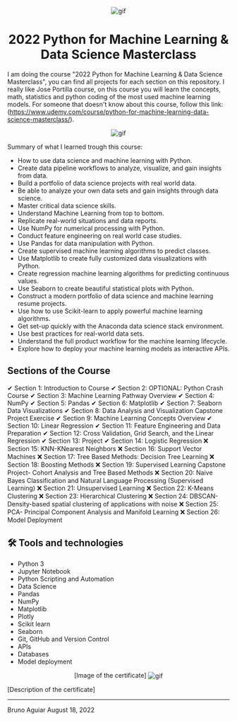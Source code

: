<p align="center">
<img width="" src="https://c.tenor.com/IVCnKbtTeRQAAAAC/programming-computer.gif" align="center" alt="gif" />
<h1 align="center">2022 Python for Machine Learning & Data Science Masterclass 

</h1>
</p>


I am doing the course "2022 Python for Machine Learning & Data Science Masterclass", you can find all projects for each section on this repository.
I really like Jose Portilla course, on this course you will learn the concepts, math, statistics and python coding of the most used machine learning models.
For someone that doesn't know about this course, follow this link:
(https://www.udemy.com/course/python-for-machine-learning-data-science-masterclass/).

<p align="center">
<img width="" src="https://gigacourse.com/wp-content/uploads/2021/08/321545555.jpg" align="center" alt="gif" />
</p>

Summary of what I learned trough this course:
- How to use data science and machine learning with Python.
- Create data pipeline workflows to analyze, visualize, and gain insights from data.
- Build a portfolio of data science projects with real world data.
- Be able to analyze your own data sets and gain insights through data science.
- Master critical data science skills.
- Understand Machine Learning from top to bottom.
- Replicate real-world situations and data reports.
- Use NumPy for numerical processing with Python.
- Conduct feature engineering on real world case studies.
- Use Pandas for data manipulation with Python.
- Create supervised machine learning algorithms to predict classes.
- Use Matplotlib to create fully customized data visualizations with Python.
- Create regression machine learning algorithms for predicting continuous values.
- Use Seaborn to create beautiful statistical plots with Python.
- Construct a modern portfolio of data science and machine learning resume projects.
- Use how to use Scikit-learn to apply powerful machine learning algorithms.
- Get set-up quickly with the Anaconda data science stack environment.
- Use best practices for real-world data sets.
- Understand the full product workflow for the machine learning lifecycle.
- Explore how to deploy your machine learning models as interactive APIs.

## Sections of the Course

✔ Section 1: Introduction to Course
✔ Section 2: OPTIONAL: Python Crash Course
✔ Section 3: Machine Learning Pathway Overview
✔ Section 4: NumPy
✔ Section 5: Pandas
✔ Section 6: Matplotlib
✔ Section 7: Seaborn Data Visualizations
✔ Section 8: Data Analysis and Visualization Capstone Project Exercise
✔ Section 9: Machine Learning Concepts Overview
✔ Section 10: Linear Regression
✔ Section 11: Feature Engineering and Data Preparation
✔ Section 12: Cross Validation, Grid Search, and the Linear Regression
✔ Section 13: Project
✔ Section 14: Logistic Regression
❌ Section 15: KNN-KNearest Neighbors
❌ Section 16: Support Vector Machines
❌ Section 17: Tree Based Methods: Decision Tree Learning
❌ Section 18: Boosting Methods
❌ Section 19: Supervised Learning Capstone Project- Cohort Analysis and Tree Based Methods
❌ Section 20: Naive Bayes Classification and Natural Language Processing (Supervised Learning)
❌ Section 21: Unsupervised Learning
❌ Section 22: K-Means Clustering
❌ Section 23: Hierarchical Clustering
❌ Section 24: DBSCAN-Density-based spatial clustering of applications with noise
❌ Section 25: PCA- Principal Component Analysis and Manifold Learning
❌ Section 26: Model Deployment

## 🛠 Tools and technologies

- Python 3
- Jupyter Notebook
- Python Scripting and Automation
- Data Science
- Pandas
- NumPy
- Matplotlib
- Plotly
- Scikit learn
- Seaborn
- Git, GitHub and Version Control
- APIs
- Databases
- Model deployment


<p align="center">
[Image of the certificate]
<img width="" src="" align="center" alt="gif" />
</p>

[Description of the certificate]

<hr>

Bruno Aguiar August 18, 2022
